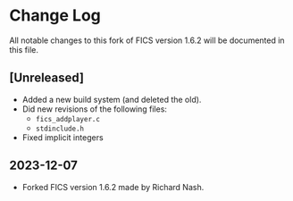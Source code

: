 # Change Log #

All notable changes to this fork of FICS version 1.6.2 will be
documented in this file.

## [Unreleased] ##
- Added a new build system (and deleted the old).
- Did new revisions of the following files:
  - `fics_addplayer.c`
  - `stdinclude.h`
- Fixed implicit integers

## 2023-12-07 ##
- Forked FICS version 1.6.2 made by Richard Nash.
